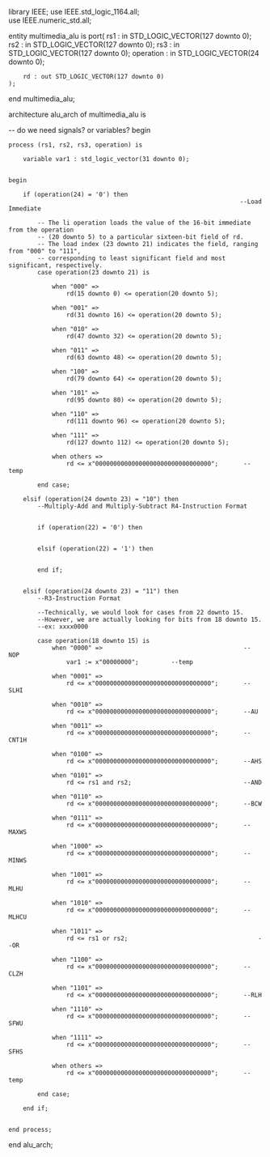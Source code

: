 

library IEEE;
use IEEE.std_logic_1164.all;	  
use IEEE.numeric_std.all;	   


entity multimedia_alu is
	port(
		rs1 : in STD_LOGIC_VECTOR(127 downto 0);
		rs2 : in STD_LOGIC_VECTOR(127 downto 0);
		rs3 : in STD_LOGIC_VECTOR(127 downto 0);
		operation : in STD_LOGIC_VECTOR(24 downto 0);
		
		rd : out STD_LOGIC_VECTOR(127 downto 0)
	);
end multimedia_alu;



architecture alu_arch of multimedia_alu is

-- do we need signals? or variables?
begin
													 
	
	
	process (rs1, rs2, rs3, operation) is 	  
	  
		variable var1 : std_logic_vector(31 downto 0); 
	
	
	begin
	
		if (operation(24) = '0') then 
																	--Load Immediate
			
			-- The li operation loads the value of the 16-bit immediate from the operation
			-- (20 downto 5) to a particular sixteen-bit field of rd.
			-- The load index (23 downto 21) indicates the field, ranging from "000" to "111",
			-- corresponding to least significant field and most significant, respectively.
			case operation(23 downto 21) is	 
				
				when "000" =>
					rd(15 downto 0) <= operation(20 downto 5);
				
				when "001" =>
					rd(31 downto 16) <= operation(20 downto 5);
				
				when "010" =>
					rd(47 downto 32) <= operation(20 downto 5);
				
				when "011" =>
					rd(63 downto 48) <= operation(20 downto 5);
				
				when "100" =>
					rd(79 downto 64) <= operation(20 downto 5);
				
				when "101" =>
					rd(95 downto 80) <= operation(20 downto 5);
				
				when "110" =>
					rd(111 downto 96) <= operation(20 downto 5);
				
				when "111" =>
					rd(127 downto 112) <= operation(20 downto 5);
				
				when others =>
					rd <= x"00000000000000000000000000000000";		 --temp		  
				
			end case;
			
		elsif (operation(24 downto 23) = "10") then	  
			--Multiply-Add and Multiply-Subtract R4-Instruction Format
			
			
			if (operation(22) = '0') then
				
				
			elsif (operation(22) = '1') then
					
				
			end if;
			
			
		elsif (operation(24 downto 23) = "11") then	   
			--R3-Instruction Format							   
			
			--Technically, we would look for cases from 22 downto 15. 
			--However, we are actually looking for bits from 18 downto 15. 
			--ex: xxxx0000
			
			case operation(18 downto 15) is
				when "0000" =>										 -- NOP
					var1 := x"00000000";		 --temp
				
				when "0001" =>
					rd <= x"00000000000000000000000000000000";		 --SLHI
				
				when "0010" =>
					rd <= x"00000000000000000000000000000000";		 --AU
				
				when "0011" =>
					rd <= x"00000000000000000000000000000000";		 --CNT1H
				
				when "0100" =>
					rd <= x"00000000000000000000000000000000";		 --AHS
					
				when "0101" =>
					rd <= rs1 and rs2;								 --AND
				
				when "0110" =>
					rd <= x"00000000000000000000000000000000";		 --BCW
				
				when "0111" =>
					rd <= x"00000000000000000000000000000000";		 --MAXWS	
				
				when "1000" =>
					rd <= x"00000000000000000000000000000000";		 --MINWS
				
				when "1001" =>
					rd <= x"00000000000000000000000000000000";		 --MLHU
				
				when "1010" =>
					rd <= x"00000000000000000000000000000000";		 --MLHCU
				
				when "1011" =>
					rd <= rs1 or rs2;									 --OR
				
				when "1100" =>
					rd <= x"00000000000000000000000000000000";		 --CLZH
				
				when "1101" =>
					rd <= x"00000000000000000000000000000000";		 --RLH
				
				when "1110" =>
					rd <= x"00000000000000000000000000000000";		 --SFWU
				
				when "1111" =>
					rd <= x"00000000000000000000000000000000";		 --SFHS
				
				when others =>
					rd <= x"00000000000000000000000000000000";		 --temp		  
				
			end case;
		
		end if;
	
	
	end process;
	
	
end alu_arch;

